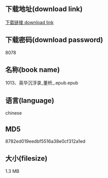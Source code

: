 ## 下载地址(download link)
[下载链接 download link](https://voluble-croquembouche-d321dc.netlify.app/?s=1013%E3%80%81%E8%8B%B1%E5%8D%8E%E6%B2%89%E6%B5%AE%E5%BD%95_%E8%91%A3%E6%A1%A5_.epub)

## 下载密码(download password)
8078

## 名称(book name)
1013、英华沉浮录_董桥_.epub.epub

## 语言(language)
chinese

## MD5
8782ed019eedbf5516a38e0cf312a1ed

## 大小(filesize)
1.3 MB
